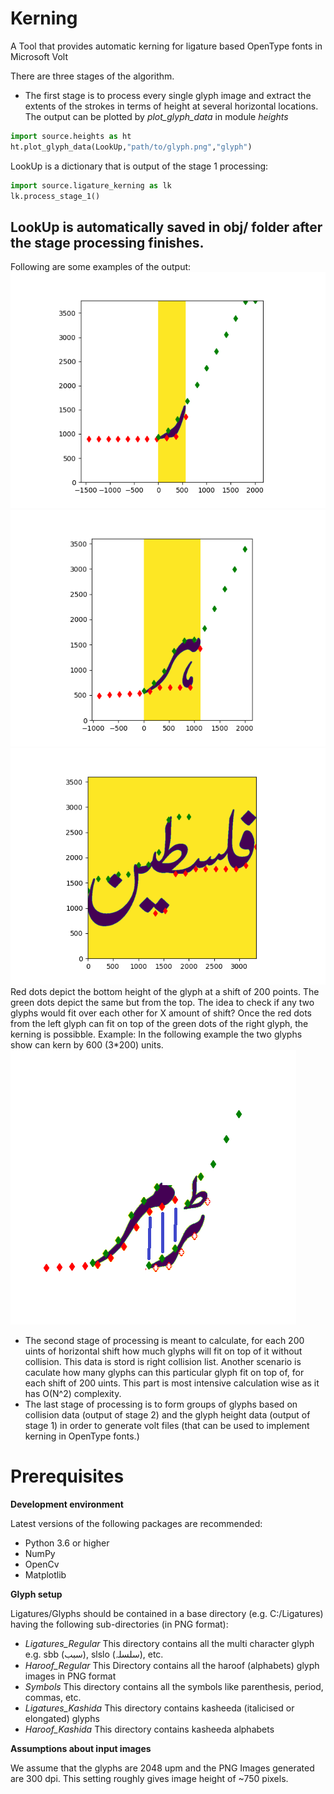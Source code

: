 # Kerning
A Tool that provides automatic kerning for ligature based OpenType fonts in Microsoft Volt

There are three stages of the algorithm. 
- The first stage is to process every single glyph image and extract the extents of the strokes in terms of height at several horizontal locations. The output can be plotted by *plot_glyph_data* in module *heights*
 ``` python
import source.heights as ht
ht.plot_glyph_data(LookUp,"path/to/glyph.png","glyph")
```
LookUp is a dictionary that is output of the stage 1 processing:
``` python
import source.ligature_kerning as lk
lk.process_stage_1()
```
LookUp is automatically saved in obj/ folder after the stage processing finishes. 
- 
  Following are some examples of the output:
  ![Reh glyph](data/reh.png)
  ![or glyph](data/or_heights.png)
  ![flsvin glyph](data/palestine.png)
Red dots depict the bottom height of the glyph at a shift of 200 points. 
The green dots depict the same but from the top. 
The idea to check if any two glyphs would fit over each other for X amount of shift? Once the red dots from the left glyph can fit on top of the green dots of the right glyph, the kerning is possibble.
Example: In the following example the two glyphs show can kern by 600 (3*200) units. 
![](data/collidepng.png)
- The second stage of processing is meant to calculate, for each 200 uints of horizontal shift how much glyphs will fit on top of it without collision. This data is stord is right collision list. Another scenario is caculate how many glyphs can this particular glyph fit on top of, for each shift of 200 uints. 
This part is most intensive calculation wise as it has O(N^2) complexity. 
- The last stage of processing is to form groups of glyphs based on collision data (output of stage 2) and the glyph height data (output of stage 1) in order to generate volt files (that can be used to implement kerning in OpenType fonts.)
# Prerequisites
**Development environment**

Latest versions of the following packages are recommended:
 - Python 3.6 or higher
 - NumPy
 - OpenCv
 - Matplotlib
 
**Glyph setup**

Ligatures/Glyphs should be contained in a base directory (e.g. C:/Ligatures) having the following sub-directories (in PNG format):
- *Ligatures_Regular* This directory contains all the multi character glyph e.g. sbb (سبب), slslo (سلسلہ), etc.
- *Haroof_Regular* This Directory contains all the haroof (alphabets) glyph images in PNG format
- *Symbols* This directory contains all the symbols like parenthesis, period, commas, etc. 
- *Ligatures_Kashida* This directory contains kasheeda (italicised or elongated) glyphs
- *Haroof_Kashida* This directory contains kasheeda alphabets

**Assumptions about input images**

We assume that the glyphs are 2048 upm and the PNG Images generated are 300 dpi. This setting roughly gives image height of ~750 pixels. 